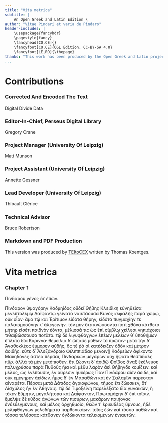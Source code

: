 ```yaml
---
title: "Vita metrica"
subtitle: |
	An Open Greek and Latin Edition \ 
author: "Vitae Pindari et varia de Pindaro"
header-includes: | 
	\usepackage{fancyhdr}
	\pagestyle{fancy}
	\fancyhead[CO,CE]{}
	\fancyfoot[CO,CE]{OGL Edition, CC-BY-SA 4.0}
	\fancyfoot[LE,RO]{\thepage}
thanks: "This work has been produced by the Open Greek and Latin project through the help of volunteers. See contributions for details."
...
```


# Contributions


### Corrected And Encoded The Text

Digital Divide Data  
  
### Editor-In-Chief, Perseus Digital Library

Gregory Crane  
  
### Project Manager (University Of Leipzig)

Matt Munson  
  
### Project Assistant (University Of Leipzig)

Annette Gessner  
  
### Lead Developer (University Of Leipzig)

Thibault Clérice  
  
### Technical Advisor

Bruce Robertson  
  
### Markdown and PDF Production

This version was produced by [TEItoCEX](https://github.com/ThomasK81/TEItoCEX) written by Thomas Koentges.

# Vita metrica

### Chapter 1

<head><note n="EPQ"/> Πινδάρου γένος δι᾿ ἐπῶν. <note n="5"/></head>
                <p>
                    <lb/>Πίνδαρον ὑψαγόρην Καδμηίδος οὔδεϊ Θήβης <lb/>Κλειδίκη εὐνηθεῖσα μενεπτολέμῳ
                    Δαϊφάντῳ <lb/>γείνατο ναιετάουσα Κυνὸς κεφαλῆς παρὰ χώρῳ, <lb/>οὐκ οἶον· ἅμα τῷ
                    καὶ Ἐρίτιμον εἰδότα θήρην, <lb/><note n="5"/> εἰδότα πυγμαχίην τε παλαισμοσύνην
                    τ᾿ ἀλεγεινήν. <note n="10"/>
                    <lb/>τὸν μὲν ὅτε κνώσσοντα ποτὶ χθόνα κάτθετο μήτηρ <lb/>εἰσέτι παιδνὸν ἐόντα,
                    μέλισσά τις ὡς ἐπὶ σίμβλῳ <lb/>χείλεσι νηπιάχοισι τιθαιβώσσουσα ποτᾶτο. <lb/>τῷ
                    δὲ λιγυφθόγγων ἐπέων μελέων θ᾿ ὑποθήμων <lb/><note n="10"/> ἔπλετο δῖα Κόριννα·
                    θεμείλια δ᾿ ὤπασε μύθων <note n="15"/>
                    <pb n="9"/>
                    <lb/>τὸ πρῶτον· μετὰ τὴν δ᾿ Ἀγαθοκλέος ἔμμορεν αὐδῆς, <lb/>ὅς τέ ῥά οἱ
                    κατέδειξεν ὁδὸν καὶ μέτρον ἀοιδῆς. <lb/>εὖτε δ᾿ Ἀλεξάνδροιο Φιλιππιάδαο μενοινῇ
                    <lb/>Καδμείων ἀφίκοντο Μακηδόνες ἄστεα πέρσαι, <lb/><note n="5"/> Πινδαρέων
                    μεγάρων οὐχ ἥψατο θεσπιδαὲς πῦρ. <note n="15"/>
                    <lb/>ἀλλὰ τὰ μὲν μετόπισθεν. ἔτι ζώοντι δ᾿ ἀοιδῷ <lb/>Φοῖβος ἄναξ ἐκέλευσε
                    πολυχρύσου παρὰ Πυθοῦς <lb/>ἤια καὶ μέθυ λαρὸν ἀεὶ Θήβηνδε κομίζειν. <lb/>καὶ
                    μέλος, ὡς ἐνέπουσιν, ἐν οὔρεσιν ἠυκέρως Πάν <lb/><note n="10"/> Πινδάρου αἰὲν
                    ἄειδε, καὶ οὐκ ἐμέγηρεν ἀείδων. <note n="20"/>
                    <lb/>ἦμος δ᾿ ἐν Μαραθῶνι καὶ ἐν Σαλαμῖνι παρέσταν <lb/>αἰναρέται Πέρσαι μετὰ
                    Δάτιδος ἀγριοφώνου, <lb/>τῆμος ἔτι ζώεσκεν, ὅτ᾿ Αἰσχύλος ἦν ἐν Ἀθήναις. <lb/>τῷ
                    δὲ Τιμοξείνη παρελέξατο δῖα γυναικῶν, <lb/><note n="15"/> ἥ τέκεν Εὔμητιν,
                    μεγαλήτορα καὶ Δαΐφαντον, <note n="25"/>
                    <lb/>Πρωτομάχην δ᾿ ἐπὶ τοῖσιν. ἔμελψε δὲ κῦδος ἀγώνων <lb/>τῶν πισύρων, μακάρων
                    παιήονας ἐνδεδεγμένους, <lb/>καὶ μέλος ὀρχηθμοῖο, θεῶν τ᾿ ἐρικυδέας ὕμνους,
                    <lb/>ἠδὲ μελιφθόγγων μελεδήματα παρθενικάων. <lb/><note n="20"/> τοῖος ἐὼν καὶ
                    τόσσα παθὼν καὶ τόσσα τελέσσας <note n="30"/>
                    <lb/>κάτθανεν ὀγδώκοντα τελειομένων ἐνιαυτῶν.</p>

